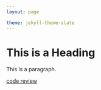 ```yaml
---
layout: page

theme: jekyll-theme-slate
---
```


<!DOCTYPE html>
<html>
<head>
<title>Page Title</title>
</head>
<body>

<h1>This is a Heading</h1>
<p>This is a paragraph.</p>

</body>
</html>

<a href="https://www.youtube.com/watch?v=IWou8g_Eeg4" target="_blank">code review</a>

